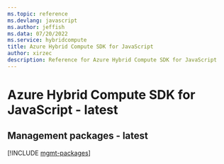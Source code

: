 ```yaml
---
ms.topic: reference
ms.devlang: javascript
ms.author: jeffish
ms.data: 07/20/2022
ms.service: hybridcompute
title: Azure Hybrid Compute SDK for JavaScript
author: xirzec
description: Reference for Azure Hybrid Compute SDK for JavaScript
---
```

# Azure Hybrid Compute SDK for JavaScript - latest

## Management packages - latest
[!INCLUDE [mgmt-packages](hybrid-compute-mgmt-index.md)]
